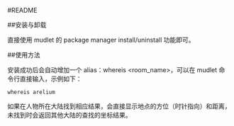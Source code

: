 #README

##安装与卸载

直接使用 mudlet 的 package manager install/uninstall  功能即可。

##使用方法

安装成功后会自动增加一个 alias：whereis <room_name>，可以在 mudlet 命令行直接输入，示例如下：

```
whereis arelium
```

如果在人物所在大陆找到相应结果，会直接显示地点的方位（时针指向）和距离， 未找到时会返回其他大陆的查找的坐标结果。
